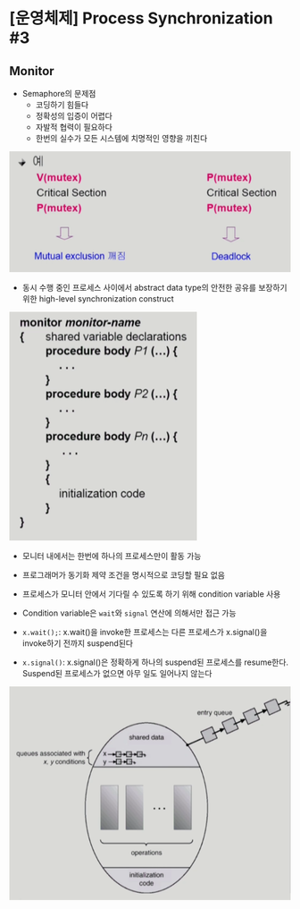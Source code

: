 # [운영체제] Process Synchronization #3

## Monitor

- Semaphore의 문제점
    - 코딩하기 힘들다
    - 정확성의 입증이 어렵다
    - 자발적 협력이 필요하다
    - 한번의 실수가 모든 시스템에 치명적인 영향을 끼친다

![](../../assets/img/posts/운영체제/10-01.png)


- 동시 수행 중인 프로세스 사이에서 abstract data type의 안전한 공유를 보장하기 위한 high-level synchronization construct

![](../../assets/img/posts/운영체제/10-02.png)

- 모니터 내에서는 한번에 하나의 프로세스만이 활동 가능
- 프로그래머가 동기화 제약 조건을 명시적으로 코딩할 필요 없음
- 프로세스가 모니터 안에서 기다릴 수 있도록 하기 위해 condition variable 사용
- Condition variable은 `wait`와 `signal` 연산에 의해서만 접근 가능

- `x.wait();`: x.wait()을 invoke한 프로세스는 다른 프로세스가 x.signal()을 invoke하기 전까지 suspend된다
- `x.signal()`: x.signal()은 정확하게 하나의 suspend된 프로세스를 resume한다. Suspend된 프로세스가 없으면 아무 일도 일어나지 않는다

![](../../assets/img/posts/운영체제/10-03.png)
